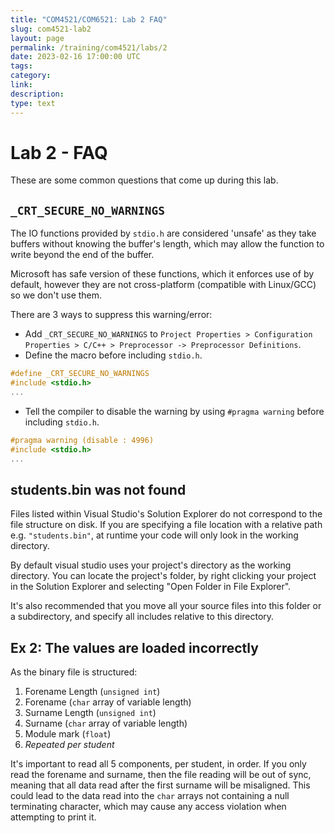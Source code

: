 ```yaml
---
title: "COM4521/COM6521: Lab 2 FAQ"
slug: com4521-lab2
layout: page
permalink: /training/com4521/labs/2
date: 2023-02-16 17:00:00 UTC
tags:
category:
link:
description:
type: text
---
```


# Lab 2 - FAQ
These are some common questions that come up during this lab.

## `_CRT_SECURE_NO_WARNINGS`

The IO functions provided by `stdio.h` are considered 'unsafe' as they take buffers without knowing the buffer's length, which may allow the function to write beyond the end of the buffer.

Microsoft has safe version of these functions, which it enforces use of by default, however they are not cross-platform (compatible with Linux/GCC) so we don't use them.

There are 3 ways to suppress this warning/error:

* Add `_CRT_SECURE_NO_WARNINGS` to `Project Properties > Configuration Properties > C/C++ > Preprocessor -> Preprocessor Definitions`.
* Define the macro before including `stdio.h`.

```c
#define _CRT_SECURE_NO_WARNINGS
#include <stdio.h>
...
```

* Tell the compiler to disable the warning by using `#pragma warning` before including `stdio.h`.

```c
#pragma warning (disable : 4996)
#include <stdio.h>
...
```

## students.bin was not found

Files listed within Visual Studio's Solution Explorer do not correspond to the file structure on disk. If you are specifying a file location with a relative path e.g. `"students.bin"`, at runtime your code will only look in the working directory.

By default visual studio uses your project's directory as the working directory. You can locate the project's folder, by right clicking your project in the Solution Explorer and selecting "Open Folder in File Explorer".

It's also recommended that you move all your source files into this folder or a subdirectory, and specify all includes relative to this directory.


## Ex 2: The values are loaded incorrectly

As the binary file is structured:

1. Forename Length (`unsigned int`)
2. Forename (`char` array of variable length)
3. Surname Length (`unsigned int`)
4. Surname (`char` array of variable length)
5. Module mark (`float`)
6. *Repeated per student*

It's important to read all 5 components, per student, in order. If you only read the forename and surname, then the file reading will be out of sync, meaning that all data read after the first surname will be misaligned. This could lead to the data read into the `char` arrays not containing a null terminating character, which may cause any access violation when attempting to print it.

